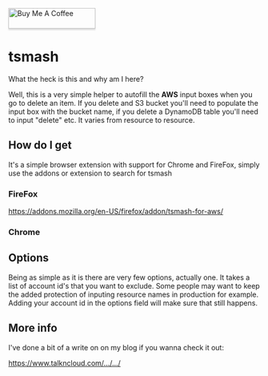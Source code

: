 <a href="https://www.buymeacoffee.com/talkncloud" target="_blank"><img src="https://www.buymeacoffee.com/assets/img/custom_images/orange_img.png" alt="Buy Me A Coffee" style="height: 41px !important;width: 174px !important;box-shadow: 0px 3px 2px 0px rgba(190, 190, 190, 0.5) !important;-webkit-box-shadow: 0px 3px 2px 0px rgba(190, 190, 190, 0.5) !important;" ></a>

# tsmash
What the heck is this and why am I here?

Well, this is a very simple helper to autofill the **AWS** input boxes when you go to delete an item. If you delete and S3 bucket you'll need to populate the input box with the bucket name, if you delete a DynamoDB table you'll need to input "delete" etc. It varies from resource to resource.

## How do I get

It's a simple browser extension with support for Chrome and FireFox, simply use the addons or extension to search for tsmash

### FireFox
https://addons.mozilla.org/en-US/firefox/addon/tsmash-for-aws/

### Chrome

## Options

Being as simple as it is there are very few options, actually one. It takes a list of account id's that you want to exclude. Some people may want to keep the added protection of inputing resource names in production for example. Adding your account id in the options field will make sure that still happens.

## More info

I've done a bit of a write on on my blog if you wanna check it out:

https://www.talkncloud.com/.../.../
